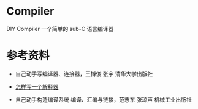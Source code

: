 # Compiler
DIY Compiler
一个简单的 sub-C 语言编译器

# 参考资料

- 自己动手写编译器、连接器，王博俊 张宇 清华大学出版社

- [怎样写一个解释器](http://www.yinwang.org/blog-cn/2012/08/01/interpreter)

- 自己动手构造编译系统 编译、汇编与链接，范志东 张琼声 机械工业出版社

